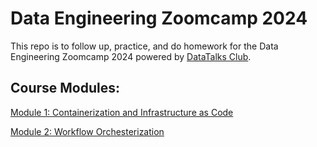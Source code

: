 # Data Engineering Zoomcamp 2024

This repo is to follow up, practice, and do homework for the Data Engineering Zoomcamp 2024 powered by [DataTalks Club](https://datatalks.club/). 

## Course Modules:

[Module 1: Containerization and Infrastructure as Code](https://github.com/DataTalksClub/data-engineering-zoomcamp/tree/main?tab=readme-ov-file#module-1-containerization-and-infrastructure-as-code)

[Module 2: Workflow Orchesterization](https://github.com/DataTalksClub/data-engineering-zoomcamp/tree/main/02-workflow-orchestration)

